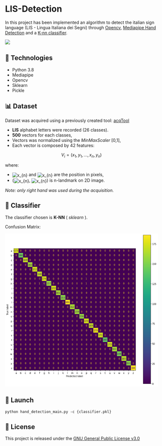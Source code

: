 # LIS-Detection
In this project has been implemented an algorithm to detect the italian sign language (LIS - Lingua Italiana dei Segni) through [Opencv](https://opencv.org/), [Mediapipe Hand Detection](https://developers.google.com/mediapipe/solutions/vision/hand_landmarker) and a [K-nn classifier](https://scikit-learn.org/stable/modules/generated/sklearn.neighbors.KNeighborsClassifier.html).

<img src="readmeFiles/lis_example.gif" />

## :hammer: Technologies

- Python 3.8
- Mediapipe
- Opencv
- Sklearn
- Pickle

## :bar_chart: Dataset

Dataset was acquired using a previously created tool: [acqTool](https://github.com/xandrew94x/acqTool)

- **LIS** alphabet letters were recorded (26 classes). 
- **500** vectors for each classes,
- Vectors was normalized using the _MinMaxScaler_ [0,1],
- Each vector is composed by 42 features:
```math

V_{i} = (x_{1}, y_{1}, ... , x_{n}, y_{n})

```
where: 

-  <img src="https://render.githubusercontent.com/render/math?math=x_{n}" align="center" border="0" alt="x_{n} " width="24" height="15" /> and <img src="https://render.githubusercontent.com/render/math?math=y_{n}" align="center" border="0" alt="x_{n} " width="24" height="15" /> are the position in pixels, 
- (<img src="https://render.githubusercontent.com/render/math?math=x_{n}" align="center" border="0" alt="x_{n} " width="24" height="15" />, <img src="https://render.githubusercontent.com/render/math?math=y_{n}" align="center" border="0" alt="x_{n} " width="24" height="15" />) is n-landmark on 2D image.

_Note: only right hand was used during the acquisition._

## :children_crossing: Classifier

The classifier chosen is **K-NN** ( _sklearn_ ).

Confusion Matrix: 

![confusion_matrix_knn](readmeFiles/confusion_matrix_knn.png)

## :rocket: Launch

```
python hand_detection_main.py -c {classifier.pkl}
```

## :page_facing_up: License

This project is released under the [GNU General Public License v3.0](LICENSE)

